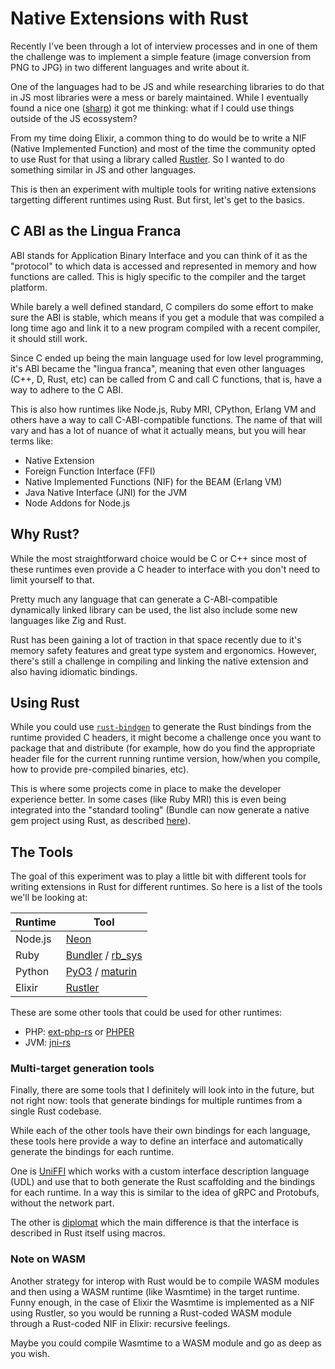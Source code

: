# Native Extensions with Rust

Recently I've been through a lot of interview processes and in one of them the challenge was to
implement a simple feature (image conversion from PNG to JPG) in two different languages and write
about it.

One of the languages had to be JS and while researching libraries to do that in JS most libraries
were a mess or barely maintained. While I eventually found a nice one
([sharp](https://github.com/lovell/sharp)) it got me thinking: what if I could use things outside of
the JS ecossystem?

From my time doing Elixir, a common thing to do would be to write a NIF (Native Implemented
Function) and most of the time the community opted to use Rust for that using a library called
[Rustler](https://github.com/rusterlium/rustler). So I wanted to do something similar in JS and
other languages.

This is then an experiment with multiple tools for writing native extensions targetting different
runtimes using Rust. But first, let's get to the basics.

## C ABI as the Lingua Franca

ABI stands for Application Binary Interface and you can think of it as the "protocol" to which data
is accessed and represented in memory and how functions are called. This is higly specific to the
compiler and the target platform.

While barely a well defined standard, C compilers do some effort to make sure the ABI is stable,
which means if you get a module that was compiled a long time ago and link it to a new program
compiled with a recent compiler, it should still work.

Since C ended up being the main language used for low level programming, it's ABI became the "lingua
franca", meaning that even other languages (C++, D, Rust, etc) can be called from C and call C
functions, that is, have a way to adhere to the C ABI.

This is also how runtimes like Node.js, Ruby MRI, CPython, Erlang VM and others have a way to call
C-ABI-compatible functions. The name of that will vary and has a lot of nuance of what it actually
means, but you will hear terms like:
- Native Extension
- Foreign Function Interface (FFI)
- Native Implemented Functions (NIF) for the BEAM (Erlang VM)
- Java Native Interface (JNI) for the JVM
- Node Addons for Node.js

## Why Rust?

While the most straightforward choice would be C or C++ since most of these runtimes even provide a
C header to interface with you don't need to limit yourself to that.

Pretty much any language that can generate a C-ABI-compatible dynamically linked library can be
used, the list also include some new languages like Zig and Rust.

Rust has been gaining a lot of traction in that space recently due to it's memory safety features
and great type system and ergonomics. However, there's still a challenge in compiling and linking
the native extension and also having idiomatic bindings.

## Using Rust

While you could use [`rust-bindgen`](https://github.com/rust-lang/rust-bindgen) to generate the Rust
bindings from the runtime provided C headers, it might become a challenge once you want to package
that and distribute (for example, how do you find the appropriate header file for the current
running runtime version, how/when you compile, how to provide pre-compiled binaries, etc).

This is where some projects come in place to make the developer experience better. In some cases
(like Ruby MRI) this is even being integrated into the "standard tooling" (Bundle can now generate a
native gem project using Rust, as described
[here](https://bundler.io/blog/2023/01/31/rust-gem-skeleton.html)).

## The Tools

The goal of this experiment was to play a little bit with different tools for writing extensions in
Rust for different runtimes. So here is a list of the tools we'll be looking at:

| Runtime | Tool                                                                                                                  |
|---------|-----------------------------------------------------------------------------------------------------------------------|
| Node.js | [Neon](https://neon-bindings.com/)                                                                                    |
| Ruby    | [Bundler](https://bundler.io/blog/2023/01/31/rust-gem-skeleton.html) / [rb_sys](https://oxidize-rb.github.io/rb-sys/) |
| Python  | [PyO3](https://pyo3.rs/) / [maturin](https://www.maturin.rs/)                                                         |
| Elixir  | [Rustler](https://github.com/rusterlium/rustler)                                                                      |

These are some other tools that could be used for other runtimes:
- PHP: [ext-php-rs](https://github.com/davidcole1340/ext-php-rs) or
  [PHPER](https://github.com/phper-framework/phper?tab=readme-ov-file)
- JVM: [jni-rs](https://github.com/jni-rs/jni-rs)


### Multi-target generation tools

Finally, there are some tools that I definitely will look into in the future, but not right now:
tools that generate bindings for multiple runtimes from a single Rust codebase.

While each of the other tools have their own bindings for each language, these tools here provide a
way to define an interface and automatically generate the bindings for each runtime.

One is [UniFFI](https://github.com/mozilla/uniffi-rs) which works with a custom interface
description language (UDL) and use that to both generate the Rust scaffolding and the bindings for
each runtime. In a way this is similar to the idea of gRPC and Protobufs, without the network part.

The other is [diplomat](https://github.com/rust-diplomat/diplomat/) which the main difference is
that the interface is described in Rust itself using macros.

### Note on WASM

Another strategy for interop with Rust would be to compile WASM modules and then using a WASM
runtime (like Wasmtime) in the target runtime. Funny enough, in the case of Elixir the Wasmtime is
implemented as a NIF using Rustler, so you would be running a Rust-coded WASM module through a
Rust-coded NIF in Elixir: recursive feelings.

Maybe you could compile Wasmtime to a WASM module and go as deep as you wish.